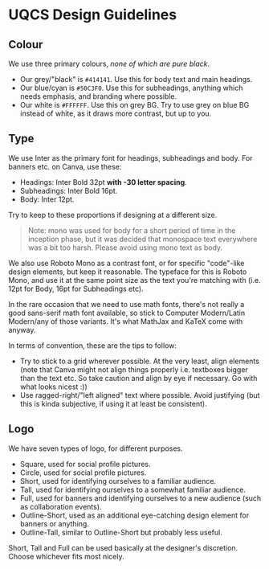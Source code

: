 # UQCS Design Guidelines

## Colour

We use three primary colours, _none of which are pure black_.
- Our grey/"black" is `#414141`. Use this for body text and main headings.
- Our blue/cyan is `#50C3F0`. Use this for subheadings, anything which needs emphasis, and branding where possible.
- Our white is `#FFFFFF`. Use this on grey BG. Try to use grey on blue BG instead of white, as it draws more contrast, but up to you.

## Type

We use Inter as the primary font for headings, subheadings and body. For banners etc. on Canva, use these:

- Headings: Inter Bold 32pt **with -30 letter spacing**.
- Subheadings: Inter Bold 16pt.
- Body: Inter 12pt.
  
Try to keep to these proportions if designing at a different size.

> Note: mono was used for body for a short period of time in the inception phase, but it was decided that monospace text everywhere was a bit too harsh. Please avoid using mono text as body.

We also use Roboto Mono as a contrast font, or for specific "code"-like design elements, but keep it reasonable. The typeface for this is Roboto Mono, and use it at the same point size as the text you're matching with (i.e. 12pt for Body, 16pt for Subheadings etc).

In the rare occasion that we need to use math fonts, there's not really a good sans-serif math font available, so stick to Computer Modern/Latin Modern/any of those variants. It's what MathJax and KaTeX come with anyway.

In terms of convention, these are the tips to follow:
- Try to stick to a grid wherever possible. At the very least, align elements (note that Canva might not align things properly i.e. textboxes bigger than the text etc. So take caution and align by eye if necessary. Go with what looks nicest :))
- Use ragged-right/"left aligned" text where possible. Avoid justifying (but this is kinda subjective, if using it at least be consistent).

## Logo

We have seven types of logo, for different purposes.

- Square, used for social profile pictures.
- Circle, used for social profile pictures.
- Short, used for identifying ourselves to a familiar audience.
- Tall, used for identifying ourselves to a somewhat familiar audience.
- Full, used for banners and identifying ourselves to a new audience (such as collaboration events).
- Outline-Short, used as an additional eye-catching design element for banners or anything.
- Outline-Tall, similar to Outline-Short but probably less useful.

Short, Tall and Full can be used basically at the designer's discretion. Choose whichever fits most nicely.